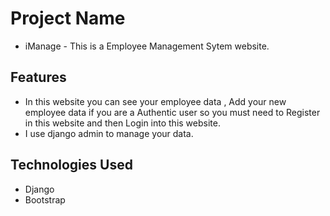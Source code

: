 # Project Name

- iManage - This is a Employee Management Sytem website.

## Features

- In this website you can see your employee data , Add your new employee data if you are a Authentic user so you must need to Register in this website and then Login into this website.
- I use django admin to manage your data.

## Technologies Used

- Django
- Bootstrap
